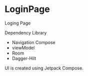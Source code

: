 # LoginPage
Loging Page 

Dependency Library

* Navigation Compose 
* viewModel
* Room
* Dagger-Hilt

UI is created using Jetpack Compose. 
